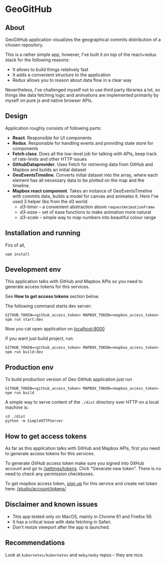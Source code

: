 GeoGitHub
=========

About
-----
GeoGitHub application visualizes the geographical commits distribution of a chosen repository.

This is a rather simple app, however, I've built it on top of the react+redux stack for the following reasons:
 * It allows to build things relatively fast
 * It adds a convenient structure to the application
 * Redux allows you to reason about data flow in a clear way

Nevertheless, I've challenged myself not to use third party libraries a lot,
so things like data fetching logic and animations are implemented primarily by myself on pure js and native browser APIs.

Design
------
Application roughly consists of following parts:
 * **React**. Responsible for UI components
 * **Redux**. Responsible for handling events and providing state store for components
 * **Fetch class**. Does all the low-level job for talking with APIs, keep track of rate-limits and other HTTP issues
 * **GithubDataprovider**. Uses Fetch for retrieving data from GitHub and Mapbox and builds an initial dataset
 * **GeoEventsTimeline**. Converts initial dataset into the array, where each element has all necessary data to be plotted on the map and the timeline.
 * **Mapbox react component**. Takes an instance of GeoEventsTimeline with commits data, builds a model for canvas and animates it. Here I've used 3 helper libs from the d3 world:
    * *d3-timer* – a convenient abstraction above ``requestAnimationFrame``
    * *d3-ease* – set of ease functions to make animation more natural
    * *d3-scale* – simple way to map numbers into beautiful colour range

Installation and running
------------------------
Firs of all,
```
npm install
```

Development env
---------------
This application talks with GitHub and Mapbox APIs so you need to generate access tokens for this services.

See **How to get access tokens** section below.

The following command starts dev server:

```
GITHUB_TOKEN=<github_access_token> MAPBOX_TOKEN=<mapbox_access_token> npm run start:dev
```

Now you cat open application on [localhost:8000](http://localhost:8000)

If you want just build project, run:
```
GITHUB_TOKEN=<github_access_token> MAPBOX_TOKEN=<mapbox_access_token> npm run build:dev
```

Production env
--------------
To build production version of Geo GitHub application just run
```
GITHUB_TOKEN=<github_access_token> MAPBOX_TOKEN=<mapbox_access_token> npm run build
```

A simple way to serve content of the ``./dist`` directory over HTTP on a local machine is: 
```
cd ./dist
python -m SimpleHTTPServer
```

How to get access tokens
------------------------
As far as this application talks with GitHub and Mapbox APIs, first you need to generate access tokens for this services.

To generate *GitHub* access token make sure you signed into GitHub account and go to [/settings/tokens](https://github.com/settings/tokens). Click "Generate new token". There is no need to check any permission checkboxes.

To get *mapbox* access token, [sign up](https://www.mapbox.com/signup/) for this service and create net token here: [/studio/account/tokens/](https://www.mapbox.com/studio/account/tokens/)

Disclaimer and known issues
---------------------------

 * This app tested only on MacOS, mainly in Chrome 61 and Firefox 56.
 * It has a critical issue with data fetching in Safari.
 * Don't resize viewport after the app is launched.

Recommendations
--------------
Look at ``kubernetes/kubernetes`` and ``moby/moby`` repos – they are nice.